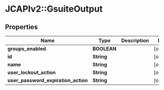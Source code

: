 # JCAPIv2::GsuiteOutput

## Properties
Name | Type | Description | Notes
------------ | ------------- | ------------- | -------------
**groups_enabled** | **BOOLEAN** |  | [optional] 
**id** | **String** |  | [optional] 
**name** | **String** |  | [optional] 
**user_lockout_action** | **String** |  | [optional] 
**user_password_expiration_action** | **String** |  | [optional] 

